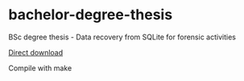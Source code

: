 # bachelor-degree-thesis
BSc degree thesis - Data recovery from SQLite for forensic activities

<a href="https://github.com/Er-Simon/bachelor-degree-thesis/raw/main/relazione.pdf">Direct download</a>

Compile with make
